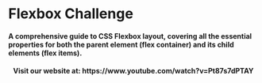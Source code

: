 # Flexbox Challenge

#### A comprehensive guide to CSS Flexbox layout, covering all the essential properties for both the parent element (flex container) and its child elements (flex items).

<h4 align="center" style="display: flex; flex-direction: column; align-items: center; justify-content: center;">
Visit our website at: https://www.youtube.com/watch?v=Pt87s7dPTAY
</h4>
